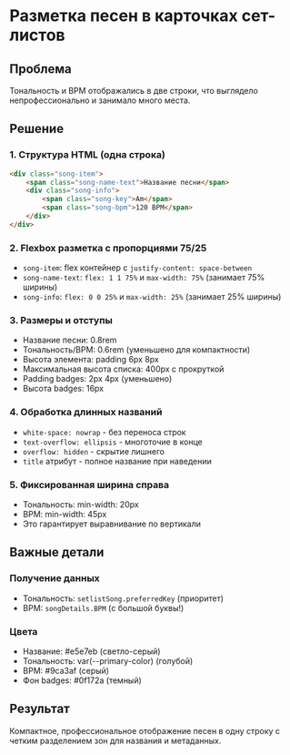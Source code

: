 # Разметка песен в карточках сет-листов

## Проблема
Тональность и BPM отображались в две строки, что выглядело непрофессионально и занимало много места.

## Решение

### 1. Структура HTML (одна строка)
```html
<div class="song-item">
    <span class="song-name-text">Название песни</span>
    <div class="song-info">
        <span class="song-key">Am</span>
        <span class="song-bpm">120 BPM</span>
    </div>
</div>
```

### 2. Flexbox разметка с пропорциями 75/25
- `song-item`: flex контейнер с `justify-content: space-between`
- `song-name-text`: `flex: 1 1 75%` и `max-width: 75%` (занимает 75% ширины)
- `song-info`: `flex: 0 0 25%` и `max-width: 25%` (занимает 25% ширины)

### 3. Размеры и отступы
- Название песни: 0.8rem
- Тональность/BPM: 0.6rem (уменьшено для компактности)
- Высота элемента: padding 6px 8px
- Максимальная высота списка: 400px с прокруткой
- Padding badges: 2px 4px (уменьшено)
- Высота badges: 16px

### 4. Обработка длинных названий
- `white-space: nowrap` - без переноса строк
- `text-overflow: ellipsis` - многоточие в конце
- `overflow: hidden` - скрытие лишнего
- `title` атрибут - полное название при наведении

### 5. Фиксированная ширина справа
- Тональность: min-width: 20px
- BPM: min-width: 45px
- Это гарантирует выравнивание по вертикали

## Важные детали

### Получение данных
- Тональность: `setlistSong.preferredKey` (приоритет)
- BPM: `songDetails.BPM` (с большой буквы!)

### Цвета
- Название: #e5e7eb (светло-серый)
- Тональность: var(--primary-color) (голубой)
- BPM: #9ca3af (серый)
- Фон badges: #0f172a (темный)

## Результат
Компактное, профессиональное отображение песен в одну строку с четким разделением зон для названия и метаданных.